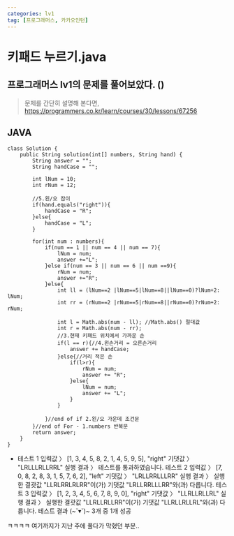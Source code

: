 ```yaml
---
categories: lv1
tag: [프로그래머스, 카카오인턴]
---
```


# 키패드 누르기.java

## 프로그래머스 lv1의 문제를 풀어보았다. ()

> 문제를 간단히 설명해 본다면,
> https://programmers.co.kr/learn/courses/30/lessons/67256

## JAVA

```
class Solution {
    public String solution(int[] numbers, String hand) {
        String answer = "";
        String handCase = "";

        int lNum = 10;
        int rNum = 12;

        //5.왼/오 잡이
        if(hand.equals("right")){
            handCase = "R";
        }else{
            handCase = "L";
        }

        for(int num : numbers){
            if(num == 1 || num == 4 || num == 7){
                lNum = num;
                answer +="L";
            }else if(num == 3 || num == 6 || num ==9){
                rNum = num;
                answer +="R";
            }else{
                int ll = (lNum==2 |lNum==5|lNum==8||lNum==0)?lNum+2: lNum;
                int rr = (rNum==2 |rNum==5|rNum==8||rNum==0)?rNum+2: rNum;

                int l = Math.abs(num - ll); //Math.abs() 절대값
                int r = Math.abs(num - rr);
                //3.현재 키패드 위치에서 가까운 손
                if(l == r){//4.왼손거리 = 오른손거리
                    answer += handCase;
                }else{//거리 적은 손
                    if(l>r){
                        rNum = num;
                        answer += "R";
                    }else{
                        lNum = num;
                        answer += "L";
                    }
                }

            }//end of if 2.왼/오 가운데 조건문
        }//end of For - 1.numbers 반복문
        return answer;
    }
}
```

- 테스트 1
  입력값 〉 [1, 3, 4, 5, 8, 2, 1, 4, 5, 9, 5], "right"
  기댓값 〉 "LRLLLRLLRRL"
  실행 결과 〉 테스트를 통과하였습니다.
  테스트 2
  입력값 〉 [7, 0, 8, 2, 8, 3, 1, 5, 7, 6, 2], "left"
  기댓값 〉 "LRLLRRLLLRR"
  실행 결과 〉 실행한 결괏값 "LLRLRRLRLRR"이(가) 기댓값 "LRLLRRLLLRR"와(과) 다릅니다.
  테스트 3
  입력값 〉 [1, 2, 3, 4, 5, 6, 7, 8, 9, 0], "right"
  기댓값 〉 "LLRLLRLLRL"
  실행 결과 〉 실행한 결괏값 "LLRLLRLLRR"이(가) 기댓값 "LLRLLRLLRL"와(과) 다릅니다.
  테스트 결과 (~˘▾˘)~
  3개 중 1개 성공

ㅋㅋㅋㅋ 여기까지가 지난 주에 풀다가 막혔던 부분..
